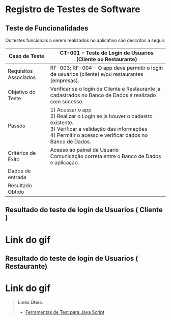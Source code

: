 # Registro de Testes de Software

## Teste de Funcionalidades

Os testes funcionais a serem realizados no aplicativo são descritos a seguir.

| Caso de Teste      | CT-001 -      Teste de Login de Usuarios (Cliente ou Restaurante)                                                                                                                                                 |
|--------------------------------------------|--------------------------------------------------------------------------------------------------------------------------------------------------------------------------------------------------|
| Requisitos Associados  | RF-003; RF-004 -  O app deve permitir o login de usuários (cliente) e/ou restaurantes (empresas).                                    |
| Objetivo do Teste      | Verificar se o login de Cliente e Restaurante ja cadastrados no Banco de Dados é realizado com sucesso.                                                                                   |
| Passos                 | 1) Acessar o app  <br>2) Realizar o Login se ja houver o cadastro existente.  <br>3) Verificar a validação das informações <br>4) Permitir o acesso e verificar dados no Banco de Dados.    |
| Critérios de Êxito     |    Acesso ao painel de Usuario <br> Comunicação correta entre o Banco de Dados e aplicação.  |
| Dados de entrada   |                                                                                                                                                                                                             | 
| Resultado Obtido   | 

## Resultado do teste de login de Usuarios ( Cliente ) 

# Link do gif 


## Resultado do teste de login de Usuarios ( Restaurante)

# Link do gif


> **Links Úteis**:
> - [Ferramentas de Test para Java Script](https://geekflare.com/javascript-unit-testing/)
